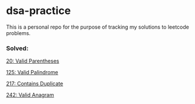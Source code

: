 # dsa-practice

This is a personal repo for the purpose of tracking my solutions to leetcode problems.

### Solved:

[20: Valid Parentheses](https://leetcode.com/problems/valid-parentheses)

[125: Valid Palindrome](https://leetcode.com/problems/valid-palindrome)

[217: Contains Duplicate](https://leetcode.com/problems/contains-duplicate)

[242: Valid Anagram](https://leetcode.com/problems/valid-anagram)
